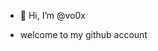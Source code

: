 - 👋 Hi, I’m @vo0x 

- welcome to my github account
<!---
1ns8/1ns8 is a ✨ special ✨ repository because its `README.md` (this file) appears on your GitHub profile.
You can click the Preview link to take a look at your changes.
--->
